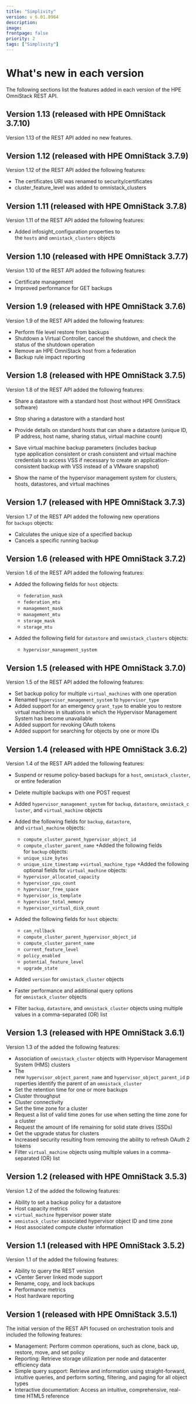 ```yaml
---
title: "Simplivity"
version: v 6.01.8964
description:
image: 
frontpage: false
priority: 2
tags: ["Simplivity"]
---
```

What's new in each version
==========================

The following sections list the features added in each version of the HPE OmniStack REST API.

Version 1.13 (released with HPE OmniStack 3.7.10)
-------------------------------------------------

Version 1.13 of the REST API added no new features.

Version 1.12 (released with HPE OmniStack 3.7.9)
------------------------------------------------

Version 1.12 of the REST API added the following features:

- The certificates URI was renamed to security/certificates
- cluster_feature_level was added to omnistack_clusters

Version 1.11 (released with HPE OmniStack 3.7.8)
------------------------------------------------

Version 1.11 of the REST API added the following features:

- Added infosight_configuration properties to the `hosts` and `omnistack_clusters` objects

Version 1.10 (released with HPE OmniStack 3.7.7)
------------------------------------------------

Version 1.10 of the REST API added the following features:

- Certificate management
- Improved performance for GET backups

Version 1.9 (released with HPE OmniStack 3.7.6)
-----------------------------------------------

Version 1.9 of the REST API added the following features:

- Perform file level restore from backups
- Shutdown a Virtual Controller, cancel the shutdown, and check the status of the shutdown operation
- Remove an HPE OmniStack host from a federation
- Backup rule impact reporting

Version 1.8 (released with HPE OmniStack 3.7.5)
-----------------------------------------------

Version 1.8 of the REST API added the following features:

- Share a datastore with a standard host (host without HPE OmniStack software)

- Stop sharing a datastore with a standard host

- Provide details on standard hosts that can share a datastore (unique ID, IP address, host name, sharing status, virtual machine count)

- Save virtual machine backup parameters (includes backup type application consistent or crash consistent and virtual machine credentials to access VSS if necessary to create an application-consistent backup with VSS instead of a VMware snapshot)

- Show the name of the hypervisor management system for clusters, hosts, datastores, and virtual machines

Version 1.7 (released with HPE OmniStack 3.7.3)
-----------------------------------------------

Version 1.7 of the REST API added the following new operations for `backups` objects:

- Calculates the unique size of a specified backup
- Cancels a specific running backup

Version 1.6 (released with HPE OmniStack 3.7.2)
-----------------------------------------------

Version 1.6 of the REST API added the following features:

- Added the following fields for `host` objects:
  - `federation_mask`
  - `federation_mtu`
  - `management_mask`
  - `management_mtu`
  - `storage_mask`
  - `storage_mtu`
- Added the following field for `datastore` and `omnistack_clusters` objects:

  - `hypervisor_management_system`

Version 1.5 (released with HPE OmniStack 3.7.0)
-----------------------------------------------

Version 1.5 of the REST API added the following features:

- Set backup policy for multiple `virtual_machines` with one operation
- Renamed `hypervisor_management_system` to `hypervisor_type`
- Added support for an emergency `grant_type` to enable you to restore virtual machines in situations in which the Hypervisor Management System has become unavailable
- Added support for revoking OAuth tokens
- Added support for searching for objects by one or more IDs

Version 1.4 (released with HPE OmniStack 3.6.2)
-----------------------------------------------

Version 1.4 of the REST API added the following features:

- Suspend or resume policy-based backups for a `host`, `omnistack_cluster`, or entire federation
- Delete multiple backups with one POST request
- Added `hypervisor_management_system` for `backup`, `datastore`, `omnistack_cluster`, and `virtual_machine` objects
- Added the following fields for `backup`, `datastore`, and `virtual_machine` objects:

  - `compute_cluster_parent_hypervisor_object_id`
  - `compute_cluster_parent_name` +Added the following fields for `backup` objects:
  - `unique_size_bytes`
  - `unique_size_timestamp` +`virtual_machine_type` +Added the following optional fields for `virtual_machine` objects:
  - `hypervisor_allocated_capacity`
  - `hypervisor_cpu_count`
  - `hypervisor_free_space`
  - `hypervisor_is_template`
  - `hypervisor_total_memory`
  - `hypervisor_virtual_disk_count`
- Added the following fields for `host` objects:

  - `can_rollback`
  - `compute_cluster_parent_hypervisor_object_id`
  - `compute_cluster_parent_name`
  - `current_feature_level`
  - `policy_enabled`
  - `potential_feature_level`
  - `upgrade_state`
- Added `version` for `omnistack_cluster` objects
- Faster performance and additional query options for `omnistack_cluster` objects
- Filter `backup`, `datastore`, and `omnistack_cluster` objects using multiple values in a comma-separated (OR) list

Version 1.3 (released with HPE OmniStack 3.6.1)
-----------------------------------------------

Version 1.3 of the added the following features:

- Association of `omnistack_cluster` objects with Hypervisor Management System (HMS) clusters
- The new `hypervisor_object_parent_name` and `hypervisor_object_parent_id` properties identify the parent of an `omnistack_cluster`
- Set the retention time for one or more backups
- Cluster throughput
- Cluster connectivity
- Set the time zone for a cluster
- Request a list of valid time zones for use when setting the time zone for a cluster
- Request the amount of life remaining for solid state drives (SSDs)
- Get the upgrade status for clusters
- Increased security resulting from removing the ability to refresh OAuth 2 tokens
- Filter `virtual_machine` objects using multiple values in a comma-separated (OR) list

Version 1.2 (released with HPE OmniStack 3.5.3)
-----------------------------------------------

Version 1.2 of the added the following features:

- Ability to set a backup policy for a datastore
- Host capacity metrics
- `virtual_machine` hypervisor power state
- `omnistack_cluster` associated hypervisor object ID and time zone
- Host associated compute cluster information

Version 1.1 (released with HPE OmniStack 3.5.2)
-----------------------------------------------

Version 1.1 of the added the following features:

- Ability to query the REST version
- vCenter Server linked mode support
- Rename, copy, and lock backups
- Performance metrics
- Host hardware reporting

Version 1 (released with HPE OmniStack 3.5.1)
---------------------------------------------

The initial version of the REST API focused on orchestration tools and included the following features:

- Management: Perform common operations, such as clone, back up, restore, move, and set policy
- Reporting: Retrieve storage utilization per node and datacenter efficiency data
- Simple query support: Retrieve and information using straight-forward, intuitive queries, and perform sorting, filtering, and paging for all object types
- Interactive documentation: Access an intuitive, comprehensive, real-time HTML5 reference